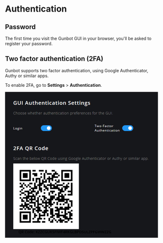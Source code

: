 # Authentication

## Password

The first time you visit the Gunbot GUI in your browser, you'll be asked to register your password.



## Two factor authentication \(2FA\)

Gunbot supports two factor authentication, using Google Authenticator, Authy or similar apps.

To enable 2FA, go to **Settings** &gt; **Authentication**.

![Do not scan the image above, instead use the unique QR code generated in Gunbot.](../.gitbook/assets/image%20%286%29.png)





